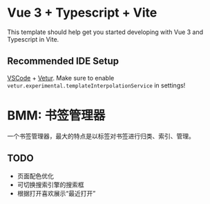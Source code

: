 # Vue 3 + Typescript + Vite

This template should help get you started developing with Vue 3 and Typescript in Vite.

## Recommended IDE Setup

[VSCode](https://code.visualstudio.com/) + [Vetur](https://marketplace.visualstudio.com/items?itemName=octref.vetur). Make sure to enable `vetur.experimental.templateInterpolationService` in settings!

# BMM: 书签管理器

一个书签管理器，最大的特点是以标签对书签进行归类、索引、管理。

## TODO

- 页面配色优化
- 可切换搜索引擎的搜索框
- 根据打开喜欢展示“最近打开”
